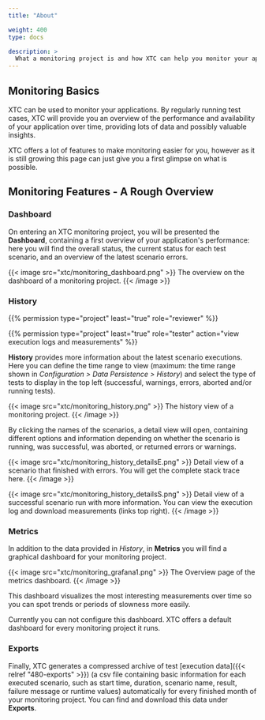 ```yaml
---
title: "About"

weight: 400
type: docs

description: >
  What a monitoring project is and how XTC can help you monitor your applications.
---
```


## Monitoring Basics

XTC can be used to monitor your applications. By regularly running test cases, XTC will provide you an overview of the performance and availability of your application over time, providing lots of data and possibly valuable insights.

XTC offers a lot of features to make monitoring easier for you, however as it is still growing this page can just give you a first glimpse on what is possible.

## Monitoring Features - A Rough Overview

### Dashboard

On entering an XTC monitoring project, you will be presented the **Dashboard**, containing a first overview of your application's performance: here you will find the overall status, the current status for each test scenario, and an overview of the latest scenario errors.

{{< image src="xtc/monitoring_dashboard.png" >}}
The overview on the dashboard of a monitoring project.
{{< /image >}}

### History

{{% permission type="project" least="true" role="reviewer" %}}

{{% permission type="project" least="true" role="tester" action="view execution logs and measurements" %}}

**History** provides more information about the latest scenario executions. Here you can define the time range to view (maximum: the time range shown in _Configuration > Data Persistence > History_) and select the type of tests to display in the top left (successful, warnings, errors, aborted and/or running tests). 

{{< image src="xtc/monitoring_history.png" >}}
The history view of a monitoring project.
{{< /image >}}

By clicking the names of the scenarios, a detail view will open, containing different options and information depending on whether the scenario is running, was successful, was aborted, or returned errors or warnings.

{{< image src="xtc/monitoring_history_detailsE.png" >}}
Detail view of a scenario that finished with errors. You will get the complete stack trace here.
{{< /image >}}

{{< image src="xtc/monitoring_history_detailsS.png" >}}
Detail view of a successful scenario run with more information. You can view the execution log and download measurements (links top right).
{{< /image >}}

### Metrics

In addition to the data provided in _History_, in **Metrics** you will find a graphical dashboard for your monitoring project.

{{< image src="xtc/monitoring_grafana1.png" >}}
The Overview page of the metrics dashboard.
{{< /image >}}

This dashboard visualizes the most interesting measurements over time so you can spot trends or periods of slowness more easily.

Currently you can not configure this dashboard. XTC offers a default dashboard for every monitoring project it runs.

### Exports

Finally, XTC generates a compressed archive of test [execution data]({{< relref "480-exports" >}}) (a csv file containing basic information for each executed scenario, such as start time, duration, scenario name, result, failure message or runtime values) automatically for every finished month of your monitoring project. You can find and download this data under **Exports**.